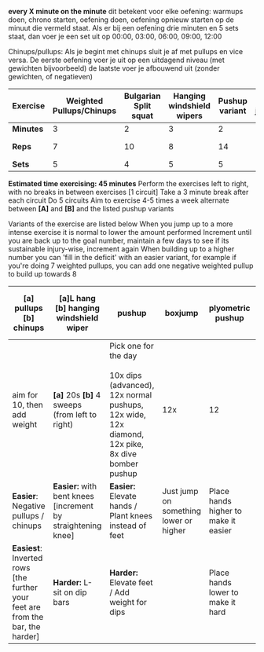 **every X minute on the minute**
dit betekent voor elke oefening:
warmups doen, chrono starten, oefening doen, oefening opnieuw starten op de minuut die vermeld staat. Als er bij een oefening drie minuten en 5 sets staat, dan voer je een set uit op 00:00, 03:00, 06:00, 09:00, 12:00

Chinups/pullups: Als je begint met chinups sluit je af met pullups en vice versa. De eerste oefening voer je uit op een uitdagend niveau (met gewichten bijvoorbeeld) de laatste voer je afbouwend uit (zonder gewichten, of negatieven)

| Exercise    | Weighted Pullups/Chinups | Bulgarian Split squat | Hanging windshield wipers | Pushup variant | Box jumps | Plyometric Incline Pushups | Step ups | Chinups / Pullups | L-sit  |
| ----------- | ------------------------ | --------------------- | ------------------------- | -------------- | --------- | -------------------------- | -------- | ----------------- |:------ |
| **Minutes** | 3                        | 2                     | 3                         | 2              | 2         | 1                          | 2        | 3                 | 2      |
| **Reps**    | 7                        | 10                    | 8                         | 14             | 13        | 14                         | 12       | 5                 | 20 sec |
| **Sets**    | 5                        | 4                     | 5                         | 5              | 5         | 5                          | 5        | 3                 | 5      |



**Estimated time exercising: 45 minutes**
Perform the exercises left to right, with no breaks in between exercises [1 circuit]
Take a 3 minute break after each circuit
Do 5 circuits
Aim to exercise 4-5 times a week
alternate between **[A]** and **[B]** and the listed pushup variants

Variants of the exercise are listed below
When you jump up to a more intense exercise it is normal to lower the amount performed
Increment until you are back up to the goal number, maintain a few days to see if its sustainable injury-wise, increment again
When building up to a higher number you can 'fill in the deficit' with an easier variant, for example if you're doing 7 weighted pullups, you can add one negative weighted pullup to build up towards 8

| [a] pullups [b] chinups                                                         | [a]L hang [b] hanging windshield wiper                    | pushup                                                                                                               | boxjump                                | plyometric pushup                    | [a] Step-up [as high as comfortable][b] Bulgarian Split Squats |
| ------------------------------------------------------------------------------- | --------------------------------------------------------- | -------------------------------------------------------------------------------------------------------------------- | -------------------------------------- | ------------------------------------ | -------------------------------------------------------------- |
| aim for 10, then add weight                                                     | **[a]** 20s  **[b]** 4 sweeps (from left to right)        | Pick one for the day <br> <br> 10x dips (advanced), 12x normal pushups, 12x wide, 12x diamond, 12x pike,  8x dive bomber pushup | 12x                                    | 12                                   | **[a]** 12x **[b]** 7x per leg                                 |
| **Easier**: Negative pullups / chinups                                          | **Easier:** with bent knees [increment by straightening knee] | **Easier:** Elevate hands / Plant knees instead of feet                                                                  | Just jump on something lower or higher | Place hands higher to make it easier | Step up on something higher or lower / add weight              |
| **Easiest**: Inverted rows [the further your feet are from the bar, the harder] | **Harder:** L-sit on dip bars                                 | **Harder:** Elevate feet / Add weight for dips                                                                           |                                        | Place hands lower to make it hard    | No real way to make bulgarian split squats easier              | 
